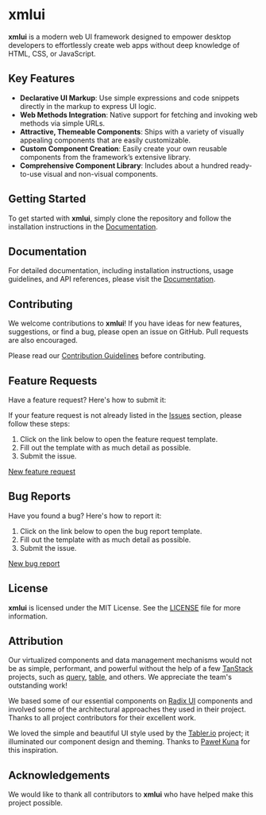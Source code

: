 # xmlui

**xmlui** is a modern web UI framework designed to empower desktop developers to effortlessly create web apps without deep knowledge of HTML, CSS, or JavaScript.

## Key Features

- **Declarative UI Markup**: Use simple expressions and code snippets directly in the markup to express UI logic.
- **Web Methods Integration**: Native support for fetching and invoking web methods via simple URLs.
- **Attractive, Themeable Components**: Ships with a variety of visually appealing components that are easily customizable.
- **Custom Component Creation**: Easily create your own reusable components from the framework’s extensive library.
- **Comprehensive Component Library**: Includes about a hundred ready-to-use visual and non-visual components.

## Getting Started

To get started with **xmlui**, simply clone the repository and follow the installation instructions in the [Documentation](#documentation).

## Documentation

For detailed documentation, including installation instructions, usage guidelines, and API references, please visit the [Documentation](doc-url).

## Contributing

We welcome contributions to **xmlui**! If you have ideas for new features, suggestions, or find a bug, please open an issue on GitHub. Pull requests are also encouraged.

Please read our [Contribution Guidelines](./policies/contribution-guidelines) before contributing.

## Feature Requests

Have a feature request? Here's how to submit it:

If your feature request is not already listed in the [Issues](https://github.com/xmlui-com/xmlui/issues) section, please follow these steps:

1. Click on the link below to open the feature request template.
2. Fill out the template with as much detail as possible.
3. Submit the issue.

[New feature request](https://github.com/xmlui-com/xmlui/issues/new?template=feature_request.md)

## Bug Reports

Have you found a bug? Here's how to report it:

1. Click on the link below to open the bug report template.
2. Fill out the template with as much detail as possible.
3. Submit the issue.

[New bug report](https://github.com/xmlui-com/xmlui/issues/new?template=bug_report.md)

## License

**xmlui** is licensed under the MIT License. See the [LICENSE](./LICENSE) file for more information.

## Attribution

Our virtualized components and data management mechanisms would not be as simple, performant, and powerful without the help of a few [TanStack](https://github.com/TanStack) projects, such as [query](https://github.com/TanStack/query), [table](https://github.com/TanStack/table), and others. We appreciate the team's outstanding work!

We based some of our essential components on [Radix UI](https://www.radix-ui.com/) components and involved some of the architectural approaches they used in their project. Thanks to all project contributors for their excellent work.

We loved the simple and beautiful UI style used by the [Tabler.io](https://tabler.io/) project; it illuminated our component design and theming. Thanks to [Paweł Kuna](https://github.com/codecalm) for this inspiration.

## Acknowledgements

We would like to thank all contributors to **xmlui** who have helped make this project possible.

